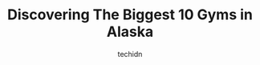 ---
layout: ampstory
image: https://i0.wp.com/paketmu.com/wp-content/uploads/2023/06/the-alaska-club-west-0-in-alaska-1686372647.jpeg?resize=640,853
author: techidn
featured: false
description: Explore the diverse Gym scene in Alaska, home to an incredible selection of 10 establishments catering to every taste. Whether youre in search of iconic favorites or undiscovered treasures,
title: Discovering The Biggest 10 Gyms in Alaska
cover:
   title: Discovering The Biggest 10 Gyms in Alaska
   subtitle: RICKPATE
   background: https://paketmu.com/wp-content/uploads/2023/06/the-alaska-club-west-0-in-alaska-1686372647.jpeg

pages: 
 - layout: thirds
   top: <h1>#1 Alaska Rock Gym</h1>
   bottom: "<p>This place is fabulous.  I signed my kids up for classes and this place is so much fun. The people are super nice and very professional.  My kids loved their instructors.</p>"
   background: https://paketmu.com/wp-content/uploads/2023/06/the-alaska-club-west-1-in-alaska-1686372648.jpeg
   backgroundblur: true
 - layout: thirds
   top: <h1>#2 Planet Fitness</h1>
   bottom: "<p>They are not a super high end spa, but what they have is nice, and for the price, it is hard to beat. Get your tanning done while at the gym will save an extra stop aroun</p>"
   background: https://paketmu.com/wp-content/uploads/2023/06/the-alaska-club-west-2-in-alaska-1686372649.jpeg
   cta:
      link: https://paketmu.com/discovering-the-biggest-10-gyms-in-alaska/
      text: Discovering The Biggest 10 Gyms in Alaska
 - layout: thirds
   top: <h1>#3 Buckner Fitness Center</h1>
   bottom: "<p>Its like LA Fitness. Good amount of machines and free weights. The music sucks though. Pool hours are whack as well.</p>"
   background: https://paketmu.com/wp-content/uploads/2023/06/the-alaska-club-west-3-in-alaska-1686372649.jpeg
   cta:
      link: https://paketmu.com/discovering-the-biggest-10-gyms-in-alaska/
      text: Discovering The Biggest 10 Gyms in Alaska
 - layout: thirds
   top: <h1>#4 Elmendorf Fitness Center</h1>
   bottom: "<p>JBER-E, Bldg. 9510, 9510 22nd St, Anchorage, AK 99506, United States</p>"
   background: https://images.unsplash.com/photo-1527066579998-dbbae57f45ce?ixlib=rb-4.0.3&ixid=MnwxMjA3fDB8MHxwaG90by1wYWdlfHx8fGVufDB8fHx8&auto=format&fit=crop&w=640&h=853&q=80
   cta:
      link: https://paketmu.com/discovering-the-biggest-10-gyms-in-alaska/
      text: Discovering The Biggest 10 Gyms in Alaska
 - layout: thirds
   top: <h1>#5 Planet Fitness</h1>
   bottom: "<p>1920 W Dimond Blvd Unit I-3, Anchorage, AK 99515, United States</p>"
   background: https://images.unsplash.com/photo-1540457036297-448b6b99e91c?ixlib=rb-4.0.3&ixid=MnwxMjA3fDB8MHxwaG90by1wYWdlfHx8fGVufDB8fHx8&auto=format&fit=crop&w=640&h=853&q=80
   cta:
      link: https://paketmu.com/discovering-the-biggest-10-gyms-in-alaska/
      text: Discovering The Biggest 10 Gyms in Alaska
 - layout: thirds
   top: <h1>#6 Alaska Fitness</h1>
   bottom: "<p>2700 A St, Anchorage, AK 99503, United States</p>"
   background: https://images.unsplash.com/photo-1618556658017-fd9c732d1360?ixlib=rb-4.0.3&ixid=MnwxMjA3fDB8MHxwaG90by1wYWdlfHx8fGVufDB8fHx8&auto=format&fit=crop&w=640&h=853&q=80
   cta:
      link: https://paketmu.com/discovering-the-biggest-10-gyms-in-alaska/
      text: Discovering The Biggest 10 Gyms in Alaska
 - layout: thirds
   top: <h1>#7 Grizzly Family Fitness</h1>
   bottom: "<p>1507 N Double B St, Palmer, AK 99645, United States</p>"
   background: https://images.unsplash.com/photo-1534312527009-56c7016453e6?ixlib=rb-4.0.3&ixid=MnwxMjA3fDB8MHxwaG90by1wYWdlfHx8fGVufDB8fHx8&auto=format&fit=crop&w=640&h=853&q=80
   cta:
      link: https://paketmu.com/discovering-the-biggest-10-gyms-in-alaska/
      text: Discovering The Biggest 10 Gyms in Alaska
 - layout: thirds
   middle: Continue reading...
   background: https://images.unsplash.com/photo-1509114397022-ed747cca3f65?ixlib=rb-4.0.3&ixid=MnwxMjA3fDB8MHxwaG90by1wYWdlfHx8fGVufDB8fHx8&auto=format&fit=crop&w=640&h=853&q=80
   cta:
      link: https://paketmu.com/discovering-the-biggest-10-gyms-in-alaska/
      text: Discovering The Biggest 10 Gyms in Alaska
      
---